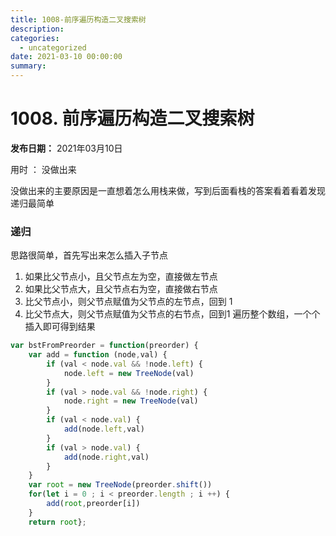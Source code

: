 ```yaml
---
title: 1008-前序遍历构造二叉搜索树
description: 
categories:
  - uncategorized
date: 2021-03-10 00:00:00
summary: 
---
```


# 1008. 前序遍历构造二叉搜索树

**发布日期：** 2021年03月10日

用时 ： 没做出来

没做出来的主要原因是一直想着怎么用栈来做，写到后面看栈的答案看着看着发现递归最简单

### 递归

思路很简单，首先写出来怎么插入子节点

1. 如果比父节点小，且父节点左为空，直接做左节点
1. 如果比父节点大，且父节点右为空，直接做右节点
1. 比父节点小，则父节点赋值为父节点的左节点，回到 1
1. 比父节点大，则父节点赋值为父节点的右节点，回到1
遍历整个数组，一个个插入即可得到结果

```javascript
var bstFromPreorder = function(preorder) {
    var add = function (node,val) {
        if (val < node.val && !node.left) {
            node.left = new TreeNode(val)
        }
        if (val > node.val && !node.right) {
            node.right = new TreeNode(val)
        }
        if (val < node.val) {
            add(node.left,val)
        }
        if (val > node.val) {
            add(node.right,val)
        }
    }
    var root = new TreeNode(preorder.shift())
    for(let i = 0 ; i < preorder.length ; i ++) {
        add(root,preorder[i])
    }
    return root};
```

